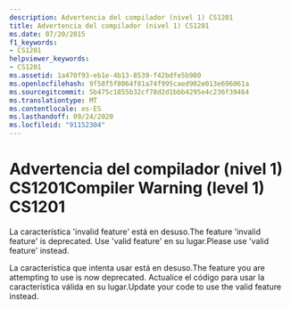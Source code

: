 ```yaml
---
description: Advertencia del compilador (nivel 1) CS1201
title: Advertencia del compilador (nivel 1) CS1201
ms.date: 07/20/2015
f1_keywords:
- CS1201
helpviewer_keywords:
- CS1201
ms.assetid: 1a470f93-eb1e-4b13-8539-f42bdfe5b980
ms.openlocfilehash: 9f58f5f8064f81a74f995caed902e013e696061a
ms.sourcegitcommit: 5b475c1855b32cf78d2d1bbb4295e4c236f39464
ms.translationtype: MT
ms.contentlocale: es-ES
ms.lasthandoff: 09/24/2020
ms.locfileid: "91152304"
---
```

# <a name="compiler-warning-level-1-cs1201"></a><span data-ttu-id="b3145-103">Advertencia del compilador (nivel 1) CS1201</span><span class="sxs-lookup"><span data-stu-id="b3145-103">Compiler Warning (level 1) CS1201</span></span>

<span data-ttu-id="b3145-104">La característica 'invalid feature' está en desuso.</span><span class="sxs-lookup"><span data-stu-id="b3145-104">The feature 'invalid feature' is deprecated.</span></span> <span data-ttu-id="b3145-105">Use 'valid feature' en su lugar.</span><span class="sxs-lookup"><span data-stu-id="b3145-105">Please use 'valid feature' instead.</span></span>  
  
 <span data-ttu-id="b3145-106">La característica que intenta usar está en desuso.</span><span class="sxs-lookup"><span data-stu-id="b3145-106">The feature you are attempting to use is now deprecated.</span></span> <span data-ttu-id="b3145-107">Actualice el código para usar la característica válida en su lugar.</span><span class="sxs-lookup"><span data-stu-id="b3145-107">Update your code to use the valid feature instead.</span></span>
